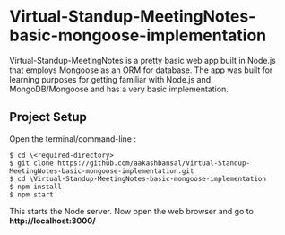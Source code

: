 # Virtual-Standup-MeetingNotes-basic-mongoose-implementation

Virtual-Standup-MeetingNotes is a pretty basic web app built in Node.js that employs Mongoose as an ORM for database. The app was built for learning purposes for getting familiar with Node.js and MongoDB/Mongoose and has a very basic implementation.

## Project Setup

Open the terminal/command-line :

```
$ cd \<required-directory>
$ git clone https://github.com/aakashbansal/Virtual-Standup-MeetingNotes-basic-mongoose-implementation.git
$ cd \Virtual-Standup-MeetingNotes-basic-mongoose-implementation
$ npm install
$ npm start
```

This starts the Node server. Now open the web browser and go to **http://localhost:3000/**
